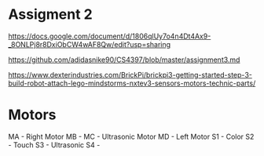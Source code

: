 # Assigment 2

https://docs.google.com/document/d/1806qlUy7o4n4Dt4Ax9-_8ONLPj8r8DxiObCW4wAF8Qw/edit?usp=sharing

https://github.com/adidasnike90/CS4397/blob/master/assignment3.md

https://www.dexterindustries.com/BrickPi/brickpi3-getting-started-step-3-build-robot-attach-lego-mindstorms-nxtev3-sensors-motors-technic-parts/


# Motors

MA - Right Motor
MB - 
MC - Ultrasonic Motor
MD - Left Motor
S1 - Color
S2 - Touch
S3 - Ultrasonic
S4 - 